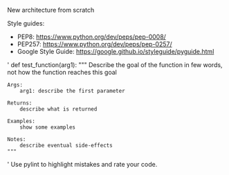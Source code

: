 New architecture from scratch

Style guides:
- PEP8: https://www.python.org/dev/peps/pep-0008/
- PEP257: https://www.python.org/dev/peps/pep-0257/
- Google Style Guide: https://google.github.io/styleguide/pyguide.html

'
def test_function(arg1):
    """
    Describe the goal of the function in few words, not how
    the function reaches this goal

    Args:
        arg1: describe the first parameter

    Returns:
        describe what is returned

    Examples:
        show some examples

    Notes:
        describe eventual side-effects
    """
'
Use pylint to highlight mistakes and rate your code.
